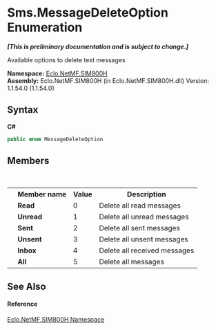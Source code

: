 # Sms.MessageDeleteOption Enumeration
 _**\[This is preliminary documentation and is subject to change.\]**_

Available options to delete text messages

**Namespace:**&nbsp;<a href="N_Eclo_NetMF_SIM800H">Eclo.NetMF.SIM800H</a><br />**Assembly:**&nbsp;Eclo.NetMF.SIM800H (in Eclo.NetMF.SIM800H.dll) Version: 1.1.54.0 (1.1.54.0)

## Syntax

**C#**<br />
``` C#
public enum MessageDeleteOption
```


## Members
&nbsp;<table><tr><th></th><th>Member name</th><th>Value</th><th>Description</th></tr><tr><td /><td target="F:Eclo.NetMF.SIM800H.Sms.MessageDeleteOption.Read">**Read**</td><td>0</td><td>Delete all read messages</td></tr><tr><td /><td target="F:Eclo.NetMF.SIM800H.Sms.MessageDeleteOption.Unread">**Unread**</td><td>1</td><td>Delete all unread messages</td></tr><tr><td /><td target="F:Eclo.NetMF.SIM800H.Sms.MessageDeleteOption.Sent">**Sent**</td><td>2</td><td>Delete all sent messages</td></tr><tr><td /><td target="F:Eclo.NetMF.SIM800H.Sms.MessageDeleteOption.Unsent">**Unsent**</td><td>3</td><td>Delete all unsent messages</td></tr><tr><td /><td target="F:Eclo.NetMF.SIM800H.Sms.MessageDeleteOption.Inbox">**Inbox**</td><td>4</td><td>Delete all received messages</td></tr><tr><td /><td target="F:Eclo.NetMF.SIM800H.Sms.MessageDeleteOption.All">**All**</td><td>5</td><td>Delete all messages</td></tr></table>

## See Also


#### Reference
<a href="N_Eclo_NetMF_SIM800H">Eclo.NetMF.SIM800H Namespace</a><br />